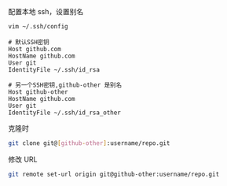 配置本地 ssh，设置别名

```bash
vim ~/.ssh/config
```

```plaintext
# 默认SSH密钥
Host github.com
HostName github.com
User git
IdentityFile ~/.ssh/id_rsa

# 另一个SSH密钥,github-other 是别名
Host github-other
HostName github.com
User git
IdentityFile ~/.ssh/id_rsa_other
```

克隆时

```bash
git clone git@[github-other]:username/repo.git
```

修改 URL

```bash
git remote set-url origin git@github-other:username/repo.git
```


